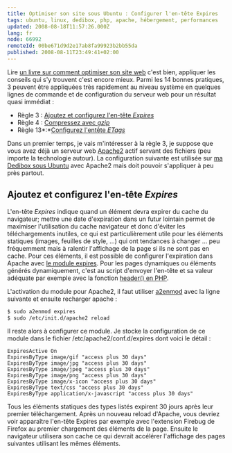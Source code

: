 ```yaml
---
title: Optimiser son site sous Ubuntu : Configurer l'en-tête Expires
tags: ubuntu, linux, dedibox, php, apache, hébergement, performances
updated: 2008-08-18T11:57:26.000Z
lang: fr
node: 66992
remoteId: 00be671d9d2e17ab8fa99923b2bb55da
published: 2008-08-11T23:49:41+02:00
---
```


Lire [un livre sur comment optimiser son site web](/post/livre-high-performances-web-sites) c'est bien, appliquer les conseils qui s'y trouvent c'est encore mieux. Parmi les 14 bonnes pratiques, 3 peuvent être appliquées très rapidement au niveau système en quelques lignes de commande et de configuration du serveur web pour un résultat quasi immédiat :

* Règle 3 : [Ajoutez et configurez l'en-tête *Expires*](http://developer.yahoo.com/performance/rules.html#expires)
* Règle 4 : [Compressez avec *gzip*](http://developer.yahoo.com/performance/rules.html#gzip)
* Règle 13*:*[Configurez l'entête *ETags*](http://developer.yahoo.com/performance/rules.html#etags)

Dans un premier temps, je vais m'intéresser à la règle 3, je suppose que vous avez déjà un serveur web [Apache2](http://pwet.fr/man/linux/administration_systeme/apache2) actif servant des fichiers (peu importe la technologie autour). La configuration suivante est utilisée sur [ma Dedibox sous Ubuntu](/post/une-dedibox-en-moins-de-temps-qu-il-en-faut-pour-le-dire) avec Apache2 mais doit pouvoir s'appliquer à peu près partout.


## Ajoutez et configurez l'en-tête *Expires*


L'en-tête *Expires* indique quand un élément devra expirer du cache du navigateur; mettre une date d'expiration dans un futur lointain permet de maximiser l'utilisation du cache navigateur et donc d'éviter les téléchargements inutiles, ce qui est particulièrement utile pour les éléments statiques (images, feuilles de style, ...) qui ont tendances à changer ... peu fréquemment mais à ralentir l'affichage de la page si ils ne sont pas en cache. Pour ces éléments, il est possible de configurer l'expiration dans Apache avec [le module expires](http://httpd.apache.org/docs/2.0/mod/mod_expires.html). Pour les pages dynamiques ou éléments générés dynamiquement, c'est au script d'envoyer l'en-tête et sa valeur adéquate par exemple avec la fonction [header() en PHP](http://fr.php.net/header).


L'activation du module pour Apache2, il faut utiliser [a2enmod](http://pwet.fr/man/linux/administration_systeme/a2enmod) avec la ligne suivante et ensuite recharger apache :

``` bash
$ sudo a2enmod expires
$ sudo /etc/init.d/apache2 reload

```


Il reste alors à configurer ce module. Je stocke la configuration de ce module dans le fichier /etc/apache2/conf.d/expires dont voici le détail :

``` 
ExpiresActive On
ExpiresByType image/gif "access plus 30 days"
ExpiresByType image/jpg "access plus 30 days"
ExpiresByType image/jpeg "access plus 30 days"
ExpiresByType image/png "access plus 30 days"
ExpiresByType image/x-icon "access plus 30 days"
ExpiresByType text/css "access plus 30 days"
ExpiresByType application/x-javascript "access plus 30 days"

```


Tous les éléments statiques des types listés expirent 30 jours après leur premier téléchargement. Après un nouveau reload d'Apache, vous devriez voir apparaître l'en-tête Expires par exemple avec l'extension Firebug de Firefox au premier chargement des éléments de la page. Ensuite le navigateur utilisera son cache ce qui devrait accélérer l'affichage des pages suivantes utilisant les mêmes éléments.

